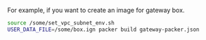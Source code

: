 For example, if you want to create an image for gateway box.

```sh
source /some/set_vpc_subnet_env.sh
USER_DATA_FILE=/some/box.ign packer build gateway-packer.json
```
